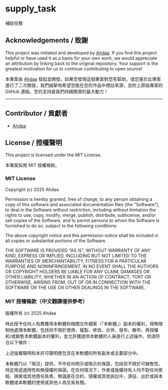 # supply_task

補給任務

## Acknowledgements / 致謝

This project was initiated and developed by [Ahdaa](https://github.com/mosil). If you find this project helpful or have used it as a basis for your own work, we would appreciate an attribution by linking back to the original repository. Your support is the greatest motivation for us to continue contributing to open source!

本專案由 [Ahdaa](https://github.com/mosil) 發起並開發。如果您發現這個專案對您有幫助，或您基於此專案進行了二次開發，我們誠摯地希望您能在您的作品中標註來源，並附上原始專案的 GitHub 連結。您的支持是我們持續開源的最大動力！

---

## Contributor / 貢獻者

- [Ahdaa](https://github.com/mosil)

## License / 授權聲明

This project is licensed under the MIT License.

本專案採用 MIT 授權條款。

### MIT License

Copyright (c) 2025 Ahdaa

Permission is hereby granted, free of charge, to any person obtaining a copy
of this software and associated documentation files (the "Software"), to deal
in the Software without restriction, including without limitation the rights
to use, copy, modify, merge, publish, distribute, sublicense, and/or sell
copies of the Software, and to permit persons to whom the Software is
furnished to do so, subject to the following conditions:

The above copyright notice and this permission notice shall be included in all
copies or substantial portions of the Software.

THE SOFTWARE IS PROVIDED "AS IS", WITHOUT WARRANTY OF ANY KIND, EXPRESS OR
IMPLIED, INCLUDING BUT NOT LIMITED TO THE WARRANTIES OF MERCHANTABILITY,
FITNESS FOR A PARTICULAR PURPOSE AND NONINFRINGEMENT. IN NO EVENT SHALL THE
AUTHORS OR COPYRIGHT HOLDERS BE LIABLE FOR ANY CLAIM, DAMAGES OR OTHER
LIABILITY, WHETHER IN AN ACTION OF CONTRACT, TORT OR OTHERWISE, ARISING FROM,
OUT OF OR IN CONNECTION WITH THE SOFTWARE OR THE USE OR OTHER DEALINGS IN THE
SOFTWARE.

### MIT 授權條款（中文翻譯僅供參考）

版權所有 (c) 2025 Ahdaa

特此授予任何人免費獲得本軟體和相關文件檔案（「本軟體」）副本的權利，得無限制地處理本軟體，包括但不限於使用、複製、修改、合併、發布、散布、再授權和/或銷售本軟體副本的權利，並允許獲提供本軟體的人員進行上述操作，但須符合以下條件：

上述版權聲明和本許可聲明應包含在本軟體的所有副本或主要部分中。

本軟體乃以「現況」提供，不作任何明示或暗示的保證，包括但不限於可銷售性、特定用途適用性和無侵權的保證。在任何情況下，作者或版權持有人均不對任何索賠、損害或其他責任負責，無論是在合約、侵權或其他訴訟中，源自、出於或與本軟體或本軟體的使用或其他人為交易有關。